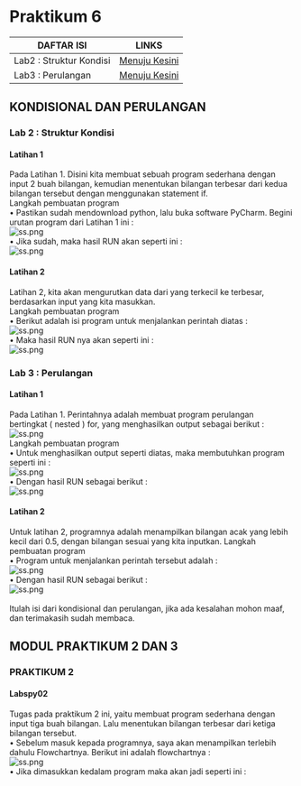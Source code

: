 # Praktikum 6
| DAFTAR ISI  | LINKS |
| ------------- | ------------- |
| Lab2 : Struktur Kondisi  | [Menuju Kesini](https://github.com/RhendyDikiN/Praktikum6#lab-2--struktur-kondisi)  |
| Lab3 : Perulangan  | [Menuju Kesini](https://github.com/RhendyDikiN/Praktikum6#lab-3--perulangan) |

## KONDISIONAL DAN PERULANGAN
### Lab 2 : Struktur Kondisi
#### Latihan 1
Pada Latihan 1. Disini kita membuat sebuah program sederhana dengan input 2 buah bilangan, kemudian menentukan bilangan terbesar dari kedua bilangan tersebut dengan menggunakan statement if.<br />
 Langkah pembuatan program<br />
• Pastikan sudah mendownload python, lalu buka software PyCharm. Begini urutan program dari Latihan 1 ini :<br/>
![ss.png](Screentgs7/ss1.png)<br/>
• Jika sudah, maka hasil RUN akan seperti ini :<br/>
![ss.png](Screentgs7/ss2.png)<br/>
#### Latihan 2
Latihan 2, kita akan mengurutkan data dari yang terkecil ke terbesar, berdasarkan input yang kita masukkan.<br/>
 Langkah pembuatan program<br/>
• Berikut adalah isi program untuk menjalankan perintah diatas :<br/>
![ss.png](Screentgs7/ss3.png)<br/>
• Maka hasil RUN nya akan seperti ini :<br/>
![ss.png](Screentgs7/ss4.png)<br/>
### Lab 3 : Perulangan
#### Latihan 1
Pada Latihan 1. Perintahnya adalah membuat program perulangan bertingkat ( nested ) for, yang menghasilkan output sebagai berikut :<br/>
![ss.png](Screentgs7/ss5.png)<br/>
 Langkah pembuatan program<br/>
• Untuk menghasilkan output seperti diatas, maka membutuhkan program seperti ini :<br/>
![ss.png](Screentgs7/ss6.png)<br/>
• Dengan hasil RUN sebagai berikut :<br/>
![ss.png](Screentgs7/ss7.png)<br/>
#### Latihan 2
Untuk latihan 2, programnya adalah menampilkan bilangan acak yang lebih kecil dari 0.5, dengan bilangan sesuai yang kita inputkan.
 Langkah pembuatan program<br/>
• Program untuk menjalankan perintah tersebut adalah :<br/>
![ss.png](Screentgs7/ss8.png)<br/>
• Dengan hasil RUN sebagai berikut :<br/>
![ss.png](Screentgs7/ss9.png)<br/><br/>
Itulah isi dari kondisional dan perulangan, jika ada kesalahan mohon maaf, dan terimakasih sudah membaca.

## MODUL PRAKTIKUM 2 DAN 3
### PRAKTIKUM 2
#### Labspy02
Tugas pada praktikum 2 ini, yaitu membuat program sederhana dengan input tiga buah bilangan. Lalu menentukan bilangan terbesar dari ketiga bilangan tersebut.<br/>
• Sebelum masuk kepada programnya, saya akan menampilkan terlebih dahulu Flowchartnya. Berikut ini adalah flowchartnya :<br/>
![ss.png](Screentgs7/ss10.png)<br/>
• Jika dimasukkan kedalam program maka akan jadi seperti ini :<br/>


